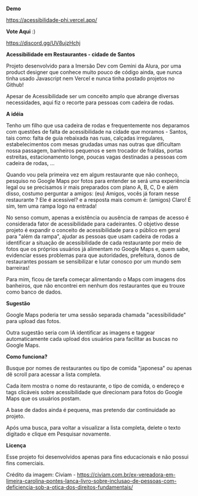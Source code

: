 **Demo**


https://acessibilidade-phi.vercel.app/

**Vote Aqui** :)

https://discord.gg/UV8ujzHchj


**Acessibilidade em Restaurantes - cidade de Santos**


Projeto desenvolvido para a Imersão Dev com Gemini da Alura, por uma product designer que conhece muito pouco de código ainda, que nunca tinha usado Javascript nem Vercel
e nunca tinha postado projetos no Github!


Apesar de Acessibilidade ser um conceito amplo que abrange diversas necessidades, aqui fiz o recorte para pessoas com cadeira de rodas.



**A idéia**


Tenho um filho que usa cadeira de rodas e frequentemente nos deparamos com questões de falta de acessibilidade na cidade que moramos - Santos, tais como:
falta de guia rebaixada nas ruas, calçadas irregulares, estabelecimentos com mesas grudadas umas nas outras que dificultam nossa passagem,
banheiros pequenos e sem trocador de fraldas, portas estreitas, estacionamento longe, poucas vagas destinadas a pessoas com cadeira de rodas, ...


Quando vou pela primeira vez em algum restaurante que não conheço, pesquiso no Google Maps por fotos para entender se será uma experiência legal ou se 
precisamos ir mais preparados com plano A, B, C, D e além disso, costumo perguntar a amigos: 
(eu) Amigos, vocês já foram nesse restaurante ? Ele é acessível?
e a resposta mais comum é: (amigos) Claro! É sim, tem uma rampa logo na entrada!


No senso comum, apenas a existência ou ausência de rampas de acesso é considerada fator de acessibilidade para cadeirantes.
O objetivo desse projeto é expandir o conceito de acessibilidade para o público em geral para "além da rampa", ajudar as pessoas que usam 
cadeira de rodas a identificar a situação de acessibilidade de cada restaurante por meio de fotos que os próprios usuários já alimentam no Google Maps e, 
quem sabe, evidenciar esses problemas para que autoridades, prefeitura, donos de restaurantes possam se sensibilizar e lutar conosco por um mundo sem barreiras!


Para mim, ficou de tarefa começar alimentando o Maps com imagens dos banheiros, que não encontrei em nenhum dos restaurantes que eu trouxe como banco de dados.



**Sugestão**


Google Maps poderia ter uma sessão separada chamada "acessibilidade" para upload das fotos.


Outra sugestão seria com IA identificar as imagens e taggear automaticamente cada upload dos usuários para facilitar as buscas no Google Maps.



**Como funciona?**


Busque por nomes de restaurantes ou tipo de comida "japonesa" ou apenas dê scroll para acessar a lista completa.


Cada item mostra o nome do restaurante, o tipo de comida, o endereço e tags clicáveis sobre acessibilidade que direcionam para fotos do Google Maps que os usuários postam.


A base de dados ainda é pequena, mas pretendo dar continuidade ao projeto.


Após uma busca, para voltar a visualizar a lista completa, delete o texto digitado e clique em Pesquisar novamente.



**Licença**


Esse projeto foi desenvolvidos apenas para fins educacionais e não possui fins comerciais.


Crédito da imagem: Civiam - https://civiam.com.br/ex-vereadora-em-limeira-carolina-pontes-lanca-livro-sobre-inclusao-de-pessoas-com-deficiencia-sob-a-otica-dos-direitos-fundamentais/
